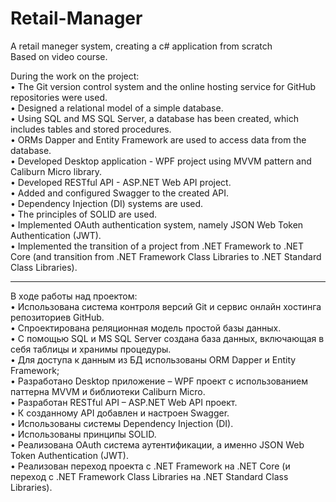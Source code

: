 # Retail-Manager
A retail maneger system, creating a c# application from scratch  
Based on video course.  
    
During the work on the project:  
• The Git version control system and the online hosting service for GitHub repositories were used.  
• Designed a relational model of a simple database.  
• Using SQL and MS SQL Server, a database has been created, which includes tables and stored procedures.  
• ORMs Dapper and Entity Framework are used to access data from the database.  
• Developed Desktop application - WPF project using MVVM pattern and Caliburn Micro library.  
• Developed RESTful API - ASP.NET Web API project.  
• Added and configured Swagger to the created API.  
• Dependency Injection (DI) systems are used.  
• The principles of SOLID are used.  
• Implemented OAuth authentication system, namely JSON Web Token Authentication (JWT).  
• Implemented the transition of a project from .NET Framework to .NET Core (and transition from .NET Framework Class Libraries to .NET Standard Class Libraries).  
  
------------------------------------------------------------------------------------------   
  
В ходе работы над проектом:  
•	Использована система контроля версий Git и сервис онлайн хостинга репозиториев GitHub.  
•	Спроектирована реляционная модель простой базы данных.  
•	С помощью SQL и MS SQL Server создана база данных, включающая в себя таблицы и хранимы процедуры.   
•	Для доступа к данным из БД использованы ORM Dapper и Entity Framework;  
•	Разработано Desktop приложение – WPF проект с использованием паттерна MVVM и библиотеки Caliburn Micro.  
•	Разработан RESTful API – ASP.NET Web API проект.  
•	К созданному API добавлен и настроен Swagger.  
•	Использованы системы Dependency Injection (DI).  
•	Использованы принципы SOLID.  
•	Реализована OAuth система аутентификации, а именно JSON Web Token Authentication (JWT).  
•	Реализован переход проекта с .NET Framework на .NET Core (и переход с .NET Framework Class Libraries на .NET Standard Class Libraries). 

